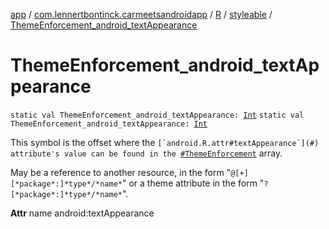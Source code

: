 [app](../../../index.md) / [com.lennertbontinck.carmeetsandroidapp](../../index.md) / [R](../index.md) / [styleable](index.md) / [ThemeEnforcement_android_textAppearance](./-theme-enforcement_android_text-appearance.md)

# ThemeEnforcement_android_textAppearance

`static val ThemeEnforcement_android_textAppearance: `[`Int`](https://kotlinlang.org/api/latest/jvm/stdlib/kotlin/-int/index.html)
`static val ThemeEnforcement_android_textAppearance: `[`Int`](https://kotlinlang.org/api/latest/jvm/stdlib/kotlin/-int/index.html)

This symbol is the offset where the ``[`android.R.attr#textAppearance`](#) attribute's value can be found in the ``[`#ThemeEnforcement`](-theme-enforcement.md) array.

May be a reference to another resource, in the form "`@[+][*package*:]*type*/*name*`" or a theme attribute in the form "`?[*package*:]*type*/*name*`".

**Attr**
name android:textAppearance

